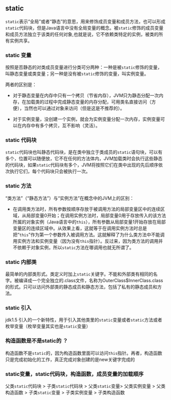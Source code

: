 ## static

```static```表示“全局”或者“静态”的意思，用来修饰成员变量和成员方法，也可以形成```static```代码块，但是Java语言中没有全局变量的概念。被```static```修饰的成员变量和成员方法独立于该类的任何对象,也就是说，它不依赖类特定的实例，被类的所有实例共享。

### static 变量
按照是否静态的对类成员变量进行分类可分两种：一种是被```static```修饰的变量，叫静态变量或类变量；另一种是没有被```static```修饰的变量，叫实例变量。

两者的区别是：

* 对于静态变量在内存中只有一个拷贝（节省内存），JVM只为静态分配一次内存，在加载类的过程中完成静态变量的内存分配，可用类名直接访问（方便），当然也可以通过对象来访问（但是这是不推荐的）。

* 对于实例变量，没创建一个实例，就会为实例变量分配一次内存，实例变量可以在内存中有多个拷贝，互不影响（灵活）。


### static 代码块

```static```代码块也叫静态代码块，是在类中独立于类成员的```static```语句块，可以有多个，位置可以随便放，它不在任何的方法体内，JVM加载类时会执行这些静态的代码块，如果```static```代码块有多个，JVM将按照它们在类中出现的先后顺序依次执行它们，每个代码块只会被执行一次。

### static 方法

“类方法”（“静态方法”）与“实例方法”在概念中的JVM上的区别：

* 在调用类方法时，所有参数按顺序存放于被调用方法的局部变量区中的连续区域，从局部变量0开始；在调用实例方法时，局部变量0用于存放传入的该方法所属的对象实例（Java语言中的```this```），所有参数从局部变量1开始存放在局部变量区的连续区域中。从效果上看，这就等于在调用实例方法时总是把“```this```”作为第一个参数传入被调用方法。这就解释了为什么类方法中不能调用实例方法和实例变量（因为没有```this```指针）。反过来，因为类方法的调用并不依赖于对象实例，所以```static```方法在哪调用也就无所谓了。


### static 内部类

最简单的内部类形式。类定义时加上```static```关键字。不能和外部类有相同的名字。被编译成一个完全独立的.class文件，名称为OuterClass$InnerClass.class的形式。只可以访问外部类的静态成员和静态方法，包括了私有的静态成员和方法。

### static 引入

jdk1.5 引入的一个新特性，用于引入其他类里的```static```变量或者```static```方法或者枚举变量（枚举变量其实也是```static```变量）

### 构造函数是不是static的 ？
构造函数不是```static```的，因为构造函数里面可以访问```this```指针。再者，构造函数只是完成初始化的工作，真正完成对象创建的是new关键字完成的

### static变量，static代码块，构造函数，成员变量的加载顺序

父类```static```代码块 > 子类```static```代码块 > 父类```static```变量> 父类实例变量 > 父类构造函数 > 子类```static```变量 > 子类实例变量 > 子类构造函数